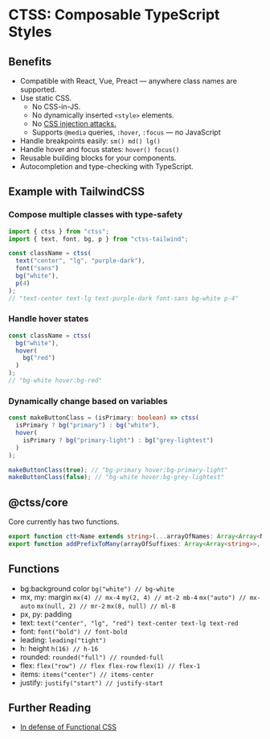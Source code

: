 # CTSS: Composable TypeScript Styles

## Benefits

- Compatible with React, Vue, Preact — anywhere class names are supported.
- Use static CSS.
  - No CSS-in-JS.
  - No dynamically inserted `<style>` elements.
  - No [CSS injection attacks.](https://frontarm.com/james-k-nelson/how-can-i-use-css-in-js-securely/)
  - Supports `@media` queries, `:hover`, `:focus` — no JavaScript
- Handle breakpoints easily: `sm() md() lg()`
- Handle hover and focus states: `hover() focus()`
- Reusable building blocks for your components.
- Autocompletion and type-checking with TypeScript.

## Example with TailwindCSS

### Compose multiple classes with type-safety

```ts
import { ctss } from "ctss";
import { text, font, bg, p } from "ctss-tailwind";

const className = ctss(
  text("center", "lg", "purple-dark"),
  font("sans")
  bg("white"),
  p(4)
);
// "text-center text-lg text-purple-dark font-sans bg-white p-4"
```

### Handle hover states

```ts
const className = ctss(
  bg("white"),
  hover(
    bg("red")
  )
);
// "bg-white hover:bg-red"
```

### Dynamically change based on variables

```ts
const makeButtonClass = (isPrimary: boolean) => ctss(
  isPrimary ? bg("primary") : bg("white"),
  hover(
    isPrimary ? bg("primary-light") : bg("grey-lightest")
  )
);

makeButtonClass(true); // "bg-primary hover:bg-primary-light"
makeButtonClass(false); // "bg-white hover:bg-grey-lightest"
```


## @ctss/core

Core currently has two functions.

```ts
export function ctt<Name extends string>(...arrayOfNames: Array<Array<Name>>): string;
export function addPrefixToMany(arrayOfSuffixes: Array<Array<string>>, prefix: string): Array<string>;
```

## Functions

- bg:background color `bg("white") // bg-white`
- mx, my: margin `mx(4) // mx-4` `my(2, 4) // mt-2 mb-4` `mx("auto") // mx-auto` `mx(null, 2) // mr-2` `mx(8, null) // ml-8`
- px, py: padding
- text: `text("center", "lg", "red") text-center text-lg text-red`
- font: `font("bold") // font-bold`
- leading: `leading("tight")`
- h: height `h(16) // h-16`
- rounded: `rounded("full") // rounded-full`
- flex: `flex("row") // flex flex-row` `flex(1) // flex-1`
- items: `items("center") // items-center`
- justify: `justify("start") // justify-start`

## Further Reading

- [In defense of Functional CSS](https://www.mikecr.it/ramblings/functional-css/)